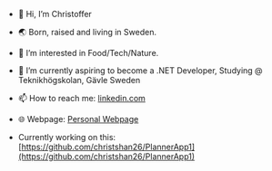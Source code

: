 - 👋 Hi, I’m Christoffer
- 🌏 Born, raised and living in Sweden.
- 👀 I’m interested in Food/Tech/Nature.
- 🌱 I’m currently aspiring to become a .NET Developer, Studying @ Teknikhögskolan, Gävle Sweden
- 📫 How to reach me: [linkedin.com](https://www.linkedin.com/in/christoffer-sten-hansson/)
- 🌐 Webpage: [Personal Webpage](https://christofferhansson.my.canva.site/)

- Currently working on this: [https://github.com/christshan26/PlannerApp1](https://github.com/christshan26/PlannerApp1)

<!---
christshan26/christshan26 is a ✨ special ✨ repository because its `README.md` (this file) appears on your GitHub profile.
You can click the Preview link to take a look at your changes.
--->
